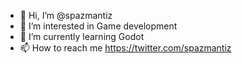 - 👋 Hi, I’m @spazmantiz
- 👀 I’m interested in Game development
- 🌱 I’m currently learning Godot
- 📫 How to reach me <https://twitter.com/spazmantiz>

